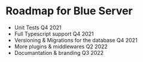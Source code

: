 # Roadmap for Blue Server

- Unit Tests Q4 2021
- Full Typescript support Q4 2021
- Versioning & Migrations for the database Q4 2021
- More plugins & middlewares Q2 2022
- Documantation & branding Q3 2022
